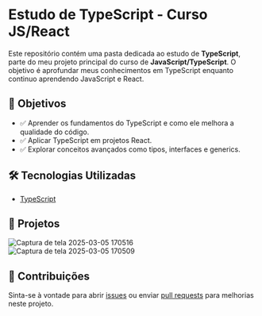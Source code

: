 # Estudo de TypeScript - Curso JS/React

Este repositório contém uma pasta dedicada ao estudo de **TypeScript**, parte do meu projeto principal do curso de **JavaScript/TypeScript**. O objetivo é aprofundar meus conhecimentos em TypeScript enquanto continuo aprendendo JavaScript e React.

## 📌 Objetivos

- ✅ Aprender os fundamentos do TypeScript e como ele melhora a qualidade do código.  
- ✅ Aplicar TypeScript em projetos React.  
- ✅ Explorar conceitos avançados como tipos, interfaces e generics.  

## 🛠 Tecnologias Utilizadas

- [TypeScript](https://www.typescriptlang.org/)  

## 📂 Projetos  

![Captura de tela 2025-03-05 170516](https://github.com/user-attachments/assets/291ed758-442e-48c4-8145-9e84d411ffd1)  
![Captura de tela 2025-03-05 170509](https://github.com/user-attachments/assets/d7dcb13d-0411-42c5-9c19-c5c9b185e313)  

## 🤝 Contribuições  

Sinta-se à vontade para abrir [issues](https://github.com/seu-repositorio/issues) ou enviar [pull requests](https://github.com/seu-repositorio/pulls) para melhorias neste projeto.  
